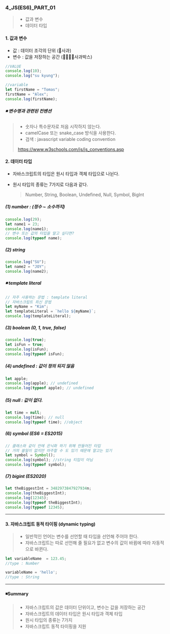 ### 4_JS(ES6)_PART_01

> * 값과 변수
> * 데이터 타입



#### 1. 값과 변수 

* 값 : 데이터 조각의 단위 (🍎사과)
* 변수 : 값을 저장하는 공간 (🍎🍎🍎🍎사과박스)

```javascript
//VALUE
console.log(10);
console.log("su kyung");

//variable
let firstName = "Tomas";
firstName = "Alex";
console.log(firstName);

```



##### ◾ 변수명과 관련된 컨벤션 

> * 숫자나 특수문자로 처음 시작하지 않는다. 
> * camelCase 또는 snake_case 방식을 사용한다. 
> * 검색 : javascript variable coding convention
>
> https://www.w3schools.com/js/js_conventions.asp



#### 2. 데이터 타입 

* 자바스크립트의 타입은 원시 타입과 객체 타입으로 나뉜다. 

* 원시 타입의 종류는 7가지로 다음과 같다. 

  > Number, String, Boolean, Undefined, Null, Symbol, BigInt



##### (1) *number : (정수 ~ 소수까지)*

```javascript
console.log(29);
let name1 = 23;
console.log(name1);
// 변수 또는 값의 타입을 알고 싶다면?
console.log(typeof name);

```



##### (2) *string*

```javascript
console.log("SU");
let name2 = "JOY";
console.log(name2);
```



##### ◾ *template literal*

```javascript
// 자주 사용하는 문법 : template literal
// 자바스크립트 최신 문법
let myName = "Kim";
let templateLiteral = `hello ${myName}`;
console.log(templateLiteral);
```



##### (3) *boolean (0, 1, true, false)*

```javascript
console.log(true);
let isFun = true;
console.log(isFun);
console.log(typeof isFun);
```



##### (4) **undefined : 값이 정의 되지 않음**

```javascript
let apple;
console.log(apple); // undefined
console.log(typeof apple); // undefined
```



##### (5) *null : 값이 없다.*

```javascript
let time = null;
console.log(time); // null
console.log(typeof time); //object
```



##### (6) *symbol (ES6 = ES2015)*

```javascript
// 클래스와 같이 안에 은닉화 하기 위해 만들어진 타입
// 거의 쓸일이 없지만 마주할 수 도 있기 때문에 알고는 있기
let symbol = Symbol();
console.log(symbol); //string 티입이 아님
console.log(typeof symbol);
```



##### (7) **bigint (ES2020)**

```javascript
let theBiggestInt = 3482973847927934n;
console.log(theBiggestInt);
console.log(12345);
console.log(typeof theBiggestInt);
console.log(typeof 12345);
```



---



#### 3. 자바스크립트 동적 타이핑 (dynamic typing)

> * 일반적인 언어는 변수를 선언할 때 타입을 선언해 주어야 한다. 
> * 자바스크립트는 따로 선언해 줄 필요가 없고 변수의 값이 바뀜에 따라 자동적으로 바뀐다. 

```javascript
let variableName  = 123.45;
//type : Number
```

```javascript
variableName = 'hello';
//type : String
```



---



#### ◾Summary

> * 자바스크립트의 값은 데이터 단위이고, 변수는 값을 저장하는 공간
> * 자바스크립트의 데이터 타입은 원시 타입과 객체 타입 
> * 원시 타입의 종류는 7가지 
> * 자바스크립트 동적 타이핑을 지원 



